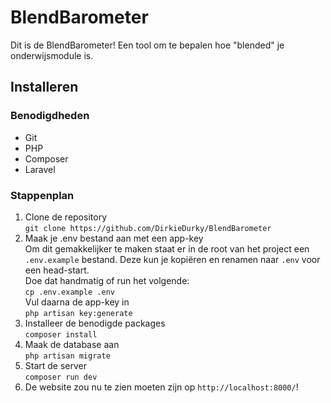 # BlendBarometer
Dit is de BlendBarometer! Een tool om te bepalen hoe "blended" je onderwijsmodule is.

## Installeren
### Benodigdheden
- Git
- PHP
- Composer
- Laravel

### Stappenplan
1. Clone de repository\
```git clone https://github.com/DirkieDurky/BlendBarometer```
2. Maak je .env bestand aan met een app-key\
Om dit gemakkelijker te maken staat er in de root van het project een `.env.example` bestand. Deze kun je kopiëren en renamen naar `.env` voor een head-start.\
Doe dat handmatig of run het volgende:\
```cp .env.example .env```\
Vul daarna de app-key in\
```php artisan key:generate```
3. Installeer de benodigde packages\
```composer install```
4. Maak de database aan\
```php artisan migrate```
5. Start de server\
```composer run dev```
6. De website zou nu te zien moeten zijn op `http://localhost:8000/`!
